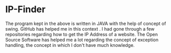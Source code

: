 # IP-Finder
The program kept in the above is written in JAVA with the help of concept of swing.
GitHub has helped me in this context .
I had gone through a few repositories regarding how to get the IP Address of a website.
The Open Source Software has helped me a lot regarding the concept of exception handling, the concept in which I don't have much knowledge.
